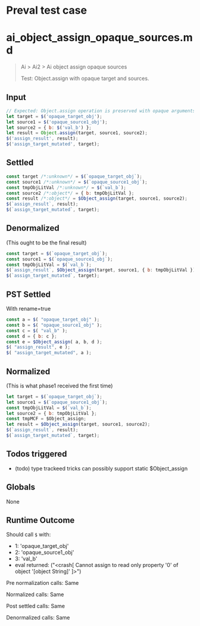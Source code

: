 # Preval test case

# ai_object_assign_opaque_sources.md

> Ai > Ai2 > Ai object assign opaque sources
>
> Test: Object.assign with opaque target and sources.

## Input

`````js filename=intro
// Expected: Object.assign operation is preserved with opaque arguments.
let target = $('opaque_target_obj');
let source1 = $('opaque_source1_obj');
let source2 = { b: $('val_b') };
let result = Object.assign(target, source1, source2);
$('assign_result', result);
$('assign_target_mutated', target);
`````


## Settled


`````js filename=intro
const target /*:unknown*/ = $(`opaque_target_obj`);
const source1 /*:unknown*/ = $(`opaque_source1_obj`);
const tmpObjLitVal /*:unknown*/ = $(`val_b`);
const source2 /*:object*/ = { b: tmpObjLitVal };
const result /*:object*/ = $Object_assign(target, source1, source2);
$(`assign_result`, result);
$(`assign_target_mutated`, target);
`````


## Denormalized
(This ought to be the final result)

`````js filename=intro
const target = $(`opaque_target_obj`);
const source1 = $(`opaque_source1_obj`);
const tmpObjLitVal = $(`val_b`);
$(`assign_result`, $Object_assign(target, source1, { b: tmpObjLitVal }));
$(`assign_target_mutated`, target);
`````


## PST Settled
With rename=true

`````js filename=intro
const a = $( "opaque_target_obj" );
const b = $( "opaque_source1_obj" );
const c = $( "val_b" );
const d = { b: c };
const e = $Object_assign( a, b, d );
$( "assign_result", e );
$( "assign_target_mutated", a );
`````


## Normalized
(This is what phase1 received the first time)

`````js filename=intro
let target = $(`opaque_target_obj`);
let source1 = $(`opaque_source1_obj`);
const tmpObjLitVal = $(`val_b`);
let source2 = { b: tmpObjLitVal };
const tmpMCF = $Object_assign;
let result = $Object_assign(target, source1, source2);
$(`assign_result`, result);
$(`assign_target_mutated`, target);
`````


## Todos triggered


- (todo) type trackeed tricks can possibly support static $Object_assign


## Globals


None


## Runtime Outcome


Should call `$` with:
 - 1: 'opaque_target_obj'
 - 2: 'opaque_source1_obj'
 - 3: 'val_b'
 - eval returned: ("<crash[ Cannot assign to read only property '0' of object '[object String]' ]>")

Pre normalization calls: Same

Normalized calls: Same

Post settled calls: Same

Denormalized calls: Same
